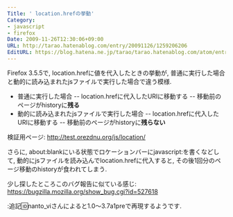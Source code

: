 ```yaml
---
Title: ' location.hrefの挙動'
Category:
- javascript
- firefox
Date: 2009-11-26T12:30:06+09:00
URL: http://tarao.hatenablog.com/entry/20091126/1259206206
EditURL: https://blog.hatena.ne.jp/tarao/tarao.hatenablog.com/atom/entry/6653586347149236379
---
```


Firefox 3.5.5で, location.hrefに値を代入したときの挙動が, 普通に実行した場合と動的に読み込まれたjsファイルで実行した場合で違う模様.

+ 普通に実行した場合
-- location.hrefに代入したURIに移動する
-- 移動前のページがhistoryに<b>残る</b>
+ 動的に読み込まれたjsファイルで実行した場合
-- location.hrefに代入したURIに移動する
-- 移動前のページがhistoryに<b>残らない</b>

検証用ページ: http://test.orezdnu.org/js/location/

さらに, about:blankにいる状態でロケーションバーにjavascript:を書くなどして, 動的にjsファイルを読み込んでlocation.hrefに代入すると, その後1回分のページ移動のhistoryが食われてしまう.

少し探したところこのバグ報告に似ている感じ: https://bugzilla.mozilla.org/show_bug.cgi?id=527618

:追記:id:nanto_viさんによると1.0〜3.7a1preで再現するようです.
